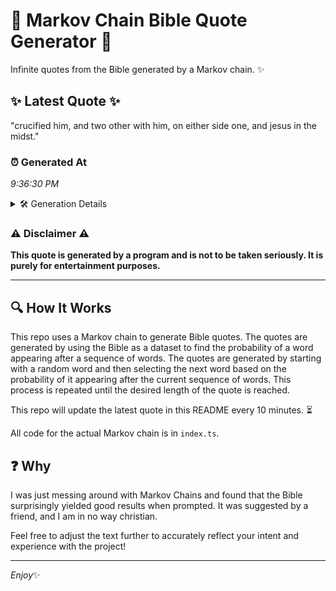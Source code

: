 # 📖 Markov Chain Bible Quote Generator 📖

Infinite quotes from the Bible generated by a Markov chain. ✨

## ✨ Latest Quote ✨
"crucified him, and two other with him, on either side one, and jesus in the midst."

### ⏰ Generated At
*9:36:30 PM*

<details>
    <summary>🛠️ Generation Details</summary>
    <p>
        <strong>🌱 Seed:</strong> crucified<br>
        <strong>🔄 Iterations:</strong> 15<br>
        <strong>📜 Context History:</strong><br>[ crucified ]: him,<br>[ crucified, him, ]: and<br>[ crucified, him,, and ]: two<br>[ crucified, him,, and, two ]: other<br>[ crucified, him,, and, two, other ]: with<br>[ crucified, him,, and, two, other, with ]: him,<br>[ him,, and, two, other, with, him, ]: on<br>[ and, two, other, with, him,, on ]: either<br>[ two, other, with, him,, on, either ]: side<br>[ other, with, him,, on, either, side ]: one,<br>[ with, him,, on, either, side, one, ]: and<br>[ him,, on, either, side, one,, and ]: jesus<br>[ on, either, side, one,, and, jesus ]: in<br>[ either, side, one,, and, jesus, in ]: the<br>[ side, one,, and, jesus, in, the ]: midst.<br>
    </p>
</details>

### ⚠️ Disclaimer ⚠️
**This quote is generated by a program and is not to be taken seriously. It is purely for entertainment purposes.**

---

## 🔍 How It Works

This repo uses a Markov chain to generate Bible quotes. The quotes are generated by using the Bible as a dataset to find the probability of a word appearing after a sequence of words. The quotes are generated by starting with a random word and then selecting the next word based on the probability of it appearing after the current sequence of words. This process is repeated until the desired length of the quote is reached.

This repo will update the latest quote in this README every 10 minutes. ⏳

All code for the actual Markov chain is in `index.ts`.

## ❓ Why

I was just messing around with Markov Chains and found that the Bible surprisingly yielded good results when prompted. 
It was suggested by a friend, and I am in no way christian.

Feel free to adjust the text further to accurately reflect your intent and experience with the project!

---

*Enjoy*✨

